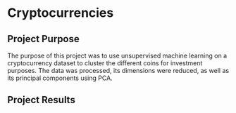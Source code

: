 # Cryptocurrencies

## Project Purpose
The purpose of this project was to use unsupervised machine learning on a cryptocurrency dataset to cluster the different coins for investment purposes. The data was processed, its dimensions were reduced, as well as its principal components using PCA.

## Project Results
